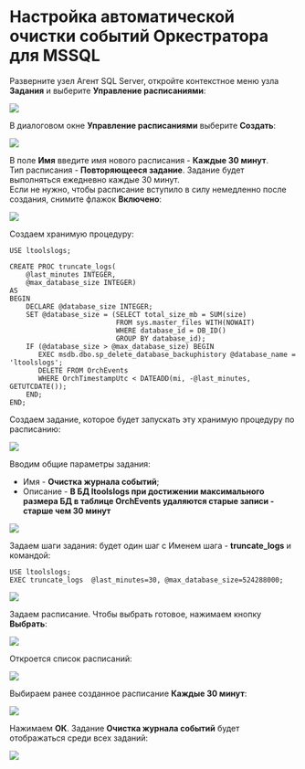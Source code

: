 # Настройка автоматической очистки событий Оркестратора для MSSQL

Разверните узел Агент SQL Server, откройте контекстное меню узла **Задания** и выберите **Управление расписаниями**:

![](<../../../../.gitbook/assets/1. MSSQL Управление расписаниями.png>)

В диалоговом окне **Управление расписаниями** выберите **Создать**:

![](<../../../../.gitbook/assets/2. MSSQL Создать.png>)

В поле **Имя** введите имя нового расписания - **Каждые 30 минут**.\
Тип расписания - **Повторяющееся задание**. Задание будет выполняться ежедневно каждые 30 минут.\
Если не нужно, чтобы расписание вступило в силу немедленно после создания, снимите флажок **Включено**:

![](<../../../../.gitbook/assets/MSSQL. Очистка событий. Свойства расписания.png>)


Создаем хранимую процедуру:

```TSQL
USE ltoolslogs;

CREATE PROC truncate_logs(
    @last_minutes INTEGER, 
    @max_database_size INTEGER)  
AS 
BEGIN
    DECLARE @database_size INTEGER;  
	SET @database_size = (SELECT total_size_mb = SUM(size)
                          FROM sys.master_files WITH(NOWAIT)
                          WHERE database_id = DB_ID() 
                          GROUP BY database_id);
    IF (@database_size > @max_database_size) BEGIN
       EXEC msdb.dbo.sp_delete_database_backuphistory @database_name = 'ltoolslogs';
       DELETE FROM OrchEvents 
       WHERE OrchTimestampUtc < DATEADD(mi, -@last_minutes, GETUTCDATE());
    END;
END;
```

Создаем задание, которое будет запускать эту хранимую процедуру по расписанию:

![](<../../../../.gitbook/assets/MSSQL. Очистка событий. Создать задание.png>)

Вводим общие параметры задания:
* Имя - **Очистка журнала событий**; 
* Описание - **В БД ltoolslogs при достижении максимального размера БД в таблице OrchEvents удаляются старые записи - старше чем 30 минут**

![](<../../../../.gitbook/assets/4. MSSQL Создание задания с процедурой.png>)

Задаем шаги задания: будет один шаг с Именем шага - **truncate_logs** и командой:
```
USE ltoolslogs;
EXEC truncate_logs  @last_minutes=30, @max_database_size=524288000;
```

![](<../../../../.gitbook/assets/6. MSSQL Шаги задания.png>)

Задаем расписание. Чтобы выбрать готовое, нажимаем кнопку **Выбрать**:
  
![](<../../../../.gitbook/assets/7. MSSQL Расписание параметры.png>)

Откроется список расписаний:
  
![](<../../../../.gitbook/assets/8. MSSQL Выбор расписания для задания.png>)

Выбираем ранее созданное расписание **Каждые 30 минут**:
  
![](<../../../../.gitbook/assets/9. MSSQL Выбор-2.png>)

Нажимаем **ОК**. Задание **Очистка журнала событий** будет отображаться среди всех заданий:
  
![](<../../../../.gitbook/assets/10. MSSQL Отображение задания.png>)

